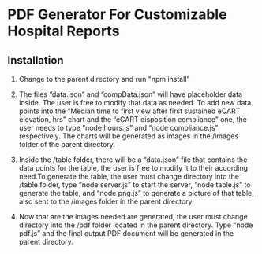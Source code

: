 # PDF Generator For Customizable Hospital Reports

## Installation
1. Change to the parent directory and run "npm install"

2. The files “data.json” and “compData.json” will have placeholder data inside. The user is free 
to modify that data as needed. To add new data points into the “Median time to first view after 
first sustained eCART elevation, hrs” chart and the “eCART disposition compliance” one, the 
user needs to type “node hours.js” and “node compliance.js” respectively. The charts will be 
generated as images in the /images folder of the parent directory. 

3. Inside the /table folder, there will be a “data.json” file that contains the data points for the 
table, the user is free to modify it to their according need.To generate the table, the user must 
change directory into the /table folder, type “node server.js” to start the server, “node table.js” to 
generate the table, and “node png.js” to generate a picture of that table, also sent to the /images 
folder in the parent directory. 

4. Now that are the images needed are generated, the user must change directory into the /pdf 
folder located in the parent directory. Type “node pdf.js” and the final output PDF document will 
be generated in the parent directory. 

